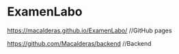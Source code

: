 # ExamenLabo
https://macalderas.github.io/ExamenLabo/
//GitHub pages 

https://github.com/Macalderas/backend
//Backend
